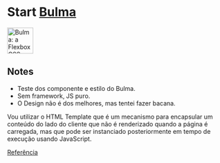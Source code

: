 # Start [Bulma](http://bulma.io)

<a href="http://bulma.io"><img src="https://raw.githubusercontent.com/jgthms/bulma-start/master/bulma-start.png" alt="Bulma: a Flexbox CSS framework" height="60"></a>

## Notes

* Teste dos componente e estilo do Bulma.
* Sem framework, JS puro.
* O Design não é dos melhores, mas tentei fazer bacana.

Vou utilizar o HTML Template que é um mecanismo para encapsular um conteúdo do lado do cliente que não é renderizado quando a página é carregada, mas que pode ser instanciado posteriormente em tempo de execução usando JavaScript.

<a href="https://developer.mozilla.org/pt-BR/docs/Web/HTML/Element/template">
Referência
</a>
